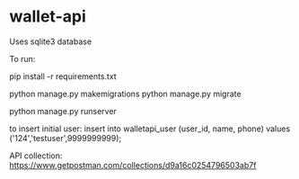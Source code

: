# wallet-api
Uses sqlite3 database

To run:

pip install -r requirements.txt

python manage.py makemigrations
python manage.py migrate


python manage.py runserver

to insert initial user:
insert into walletapi_user (user_id, name, phone) values ('124','testuser',9999999999);

API collection: https://www.getpostman.com/collections/d9a16c0254796503ab7f 